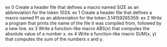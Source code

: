 ex 0
Create a header file that defines a macro named SIZE as an abbreviation for the token 1024.
ex 1
Create a header file that defines a macro named PI as an abbreviation for the token 3.14159265359.
ex 2
Write a program that prints the name of the file it was compiled from, followed by a new line.
ex 3
Write a function-like macro ABS(x) that computes the absolute value of a number x.
ex 4
Write a function-like macro SUM(x, y) that computes the sum of the numbers x and y.
